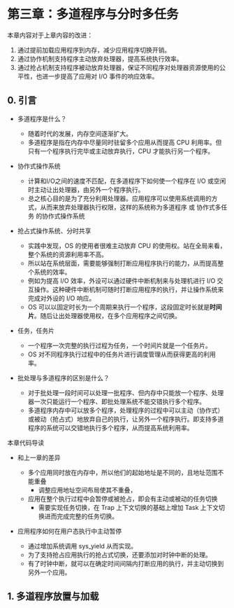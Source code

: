 # 第三章：多道程序与分时多任务

本章内容对于上章内容的改进：

1. 通过提前加载应用程序到内存，减少应用程序切换开销。
2. 通过协作机制支持程序主动放弃处理器，提高系统执行效率。
3. 通过抢占机制支持程序被动放弃处理器，保证不同程序对处理器资源使用的公平性，也进一步提高了应用对 I/O 事件的响应效率。

## 0. 引言

- 多道程序是什么？
  - 随着时代的发展，内存空间逐渐扩大。
  - 多道程序是指在内存中尽量同时驻留多个应用从而提高 CPU 利用率。但只有一个程序执行完毕或主动放弃执行，CPU 才能执行另一个程序。

- 协作式操作系统
  - 计算和I/O之间的速度不匹配，在多道程序下如何使一个程序在 I/O 或空闲时主动让出处理器，由另外一个程序执行。
  - 总之核心目的是为了充分利用处理器。应用程序可以使用系统调用的方式，从而来放弃处理器执行权限，这样的系统称为多道程序 或 协作式多任务 的协作式操作系统

- 抢占式操作系统、分时共享
  - 实践中发现，OS 的使用者很难主动放弃 CPU 的使用权。站在全局来看，整个系统的资源利用率不高。
  - 所以站在系统层面，需要能够强制打断应用程序执行的能力，从而提高整个系统的效率。
  - 例如为提高 I/O 效率，外设可以通过硬件中断机制来与处理机进行 I/O 交互操作。这种硬件中断机制可随时打断应用程序的执行，并让操作系统来完成对外设的 I/O 响应。
  - OS 可以以固定时长为一个周期来执行一个程序，这段固定时长就是**时间片**。随后让出处理器使用权，在多个应用程序之间切换。

- 任务，任务片
  - 一个程序一次完整的执行过程为任务，一个时间片就是一个任务片。
  - OS 对不同程序执行过程中的任务片进行调度管理从而获得更高的利用率。

- 批处理与多道程序的区别是什么？
  - 对于批处理一段时间可以处理一批程序、但内存中只能放一个程序、处理器一次只能运行一个程序、即批处理系统不能交错执行多个程序。
  - 多道程序内存中可以放多个程序，处理程序的过程中可以主动（协作式）或被动（抢占式）地放弃自己的执行，让另外一个程序执行。即支持多道程序的系统可以交错地执行多个程序，从而提高系统利用率。


本章代码导读

- 和上一章的差异
  - 多个应用同时放在内存中，所以他们的起始地址是不同的，且地址范围不能重叠
    - 调整应用地址空间布局使其不重叠，
  - 应用在整个执行过程中会暂停或被抢占，即会有主动或被动的任务切换
    - 需要实现任务切换，在 Trap 上下文切换的基础上增加 Task 上下文切换进而完成完整的任务切换。

- 应用程序如何在用户态执行中主动暂停
  - 通过增加系统调用 sys_yield 从而实现。
  - 为了支持抢占应用执行的抢占式切换，还要添加对时钟中断的处理。
  - 有了时钟中断，就可以在确定时间间隔内打断应用的执行，并主动切换到另外一个应用。

## 1. 多道程序放置与加载


